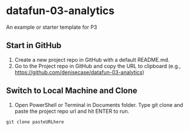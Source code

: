 # datafun-03-analytics
An example or starter template for P3

## Start in GitHub 

1. Create a new project repo in GitHub with a default README.md.
2. Go to the Project repo in GitHub and copy the URL to clipboard (e.g., <https://github.com/denisecase/datafun-03-analytics>)

## Switch to Local Machine and Clone

1. Open PowerShell or Terminal in Documents folder. Type git clone and paste the project repo url and hit ENTER to run.

```Shell
git clone pasteURLhere
```
